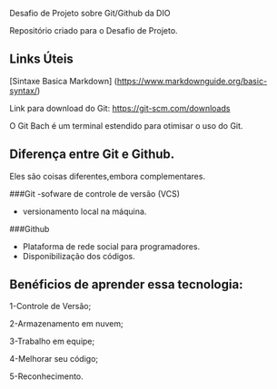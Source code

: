 Desafio  de Projeto sobre Git/Github da DIO

Repositório criado para o Desafio de Projeto.

## Links Úteis
[Sintaxe Basica Markdown]
(https://www.markdownguide.org/basic-syntax/)


Link para download do Git: https://git-scm.com/downloads

O Git Bach é um terminal estendido para otimisar o uso do Git.

## Diferença entre Git e Github.
Eles são coisas diferentes,embora complementares.

###Git
-sofware de controle de versão (VCS)
- versionamento local na máquina.

###Github 
- Plataforma de rede social para programadores.
- Disponibilização dos códigos.

## Benéficios de aprender essa tecnologia:
1-Controle de Versão;

2-Armazenamento em nuvem;

3-Trabalho em equipe;

4-Melhorar seu código;

5-Reconhecimento.


